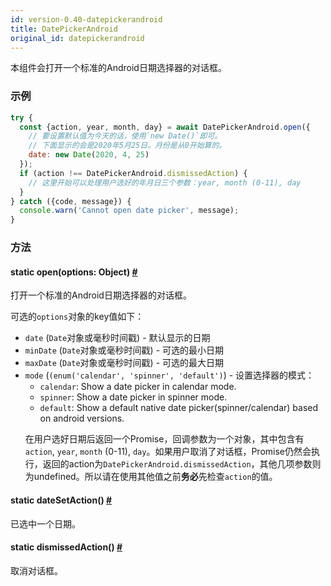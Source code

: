```yaml
---
id: version-0.40-datepickerandroid
title: DatePickerAndroid
original_id: datepickerandroid
---
```


本组件会打开一个标准的Android日期选择器的对话框。

### 示例
```js
try {
  const {action, year, month, day} = await DatePickerAndroid.open({
    // 要设置默认值为今天的话，使用`new Date()`即可。
    // 下面显示的会是2020年5月25日。月份是从0开始算的。
    date: new Date(2020, 4, 25)
  });
  if (action !== DatePickerAndroid.dismissedAction) {
    // 这里开始可以处理用户选好的年月日三个参数：year, month (0-11), day
  }
} catch ({code, message}) {
  console.warn('Cannot open date picker', message);
}
```

### 方法

<div class="props">
    <div class="prop"><h4 class="propTitle"><a class="anchor" name="open"></a><span
            class="propType">static </span>open<span class="propType">(options: Object)</span> <a class="hash-link"
                                                                                                  href="#open">#</a>
    </h4>
        <div><p>打开一个标准的Android日期选择器的对话框。</p>
            <p>可选的<code>options</code>对象的key值如下：
            <ul>
                <li><code>date</code> (<code>Date</code>对象或毫秒时间戳) - 默认显示的日期</li>
                <li><code>minDate</code> (<code>Date</code>对象或毫秒时间戳) - 可选的最小日期</li>
                <li><code>maxDate</code> (<code>Date</code>对象或毫秒时间戳) - 可选的最大日期</li>
                <li><code>mode</code> (<code>(enum('calendar', 'spinner', 'default')</code>) -  设置选择器的模式：
                    <ul>
                    <li><code>calendar</code>: Show a date picker in calendar mode.</li>
                    <li><code>spinner</code>: Show a date picker in spinner mode.</li>
                    <li><code>default</code>: Show a default native date picker(spinner/calendar) based on android versions.</li>
                    </ul>
                </li>
            </p>
            <p>在用户选好日期后返回一个Promise，回调参数为一个对象，其中包含有<code>action</code>, <code>year</code>,
                <code>month</code> (0-11),
                <code>day</code>。如果用户取消了对话框，Promise仍然会执行，返回的action为<code>DatePickerAndroid.dismissedAction</code>，其他几项参数则为undefined。所以请在使用其他值之前<strong>务必</strong>先检查<code>action</code>的值。</p>
    </div>
    </div>
    <div class="prop"><h4 class="propTitle"><a class="anchor" name="datesetaction"></a><span
            class="propType">static </span>dateSetAction<span class="propType">()</span> <a class="hash-link"
                                                                                            href="#datesetaction">#</a>
    </h4>
        <div><p>已选中一个日期。</p></div>
    </div>
    <div class="prop"><h4 class="propTitle"><a class="anchor" name="dismissedaction"></a><span
            class="propType">static </span>dismissedAction<span class="propType">()</span> <a class="hash-link"
                                                                                              href="#dismissedaction">#</a>
    </h4>
        <div><p>取消对话框。</p></div>
    </div>
</div>